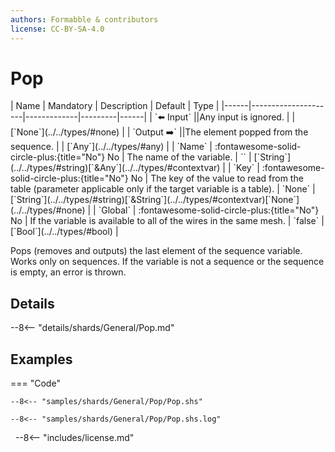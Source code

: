 ```yaml
---
authors: Formabble & contributors
license: CC-BY-SA-4.0
---
```



# Pop

<div class="sh-parameters" markdown="1">
| Name | Mandatory | Description | Default | Type |
|------|---------------------|-------------|---------|------|
| `⬅️ Input` ||Any input is ignored. | | [`None`](../../types/#none) |
| `Output ➡️` ||The element popped from the sequence. | | [`Any`](../../types/#any) |
| `Name` | :fontawesome-solid-circle-plus:{title="No"} No  | The name of the variable. | `` | [`String`](../../types/#string)[`&Any`](../../types/#contextvar) |
| `Key` | :fontawesome-solid-circle-plus:{title="No"} No  | The key of the value to read from the table (parameter applicable only if the target variable is a table). | `None` | [`String`](../../types/#string)[`&String`](../../types/#contextvar)[`None`](../../types/#none) |
| `Global` | :fontawesome-solid-circle-plus:{title="No"} No  | If the variable is available to all of the wires in the same mesh. | `false` | [`Bool`](../../types/#bool) |

</div>

Pops (removes and outputs) the last element of the sequence variable. Works only on sequences. If the variable is not a sequence or the sequence is empty, an error is thrown.

## Details

--8<-- "details/shards/General/Pop.md"


## Examples

=== "Code"

  ```x86asm linenums="1"
  --8<-- "samples/shards/General/Pop/Pop.shs"
  ```

  ```
  --8<-- "samples/shards/General/Pop/Pop.shs.log"
  ```
&nbsp;
--8<-- "includes/license.md"

